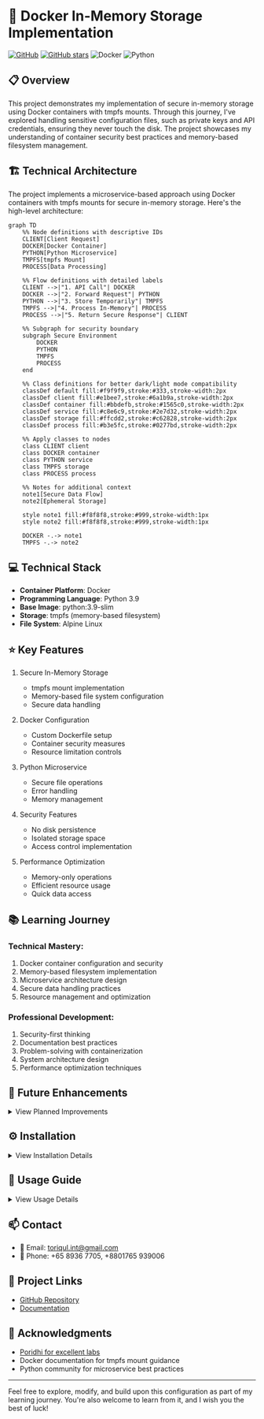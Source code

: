 # 🚀 Docker In-Memory Storage Implementation

[![GitHub](https://img.shields.io/badge/GitHub-Docker_In_Memory_Storage-blue?style=flat&logo=github)](https://github.com/TheToriqul/docker-in-memory-storage)
[![GitHub stars](https://img.shields.io/github/stars/TheToriqul/docker-in-memory-storage?style=social)](https://github.com/TheToriqul/docker-in-memory-storage/stargazers)
![Docker](https://img.shields.io/badge/docker-%230db7ed.svg?style=for-the-badge&logo=docker&logoColor=white)
![Python](https://img.shields.io/badge/python-3670A0?style=for-the-badge&logo=python&logoColor=ffdd54)

## 📋 Overview

This project demonstrates my implementation of secure in-memory storage using Docker containers with tmpfs mounts. Through this journey, I've explored handling sensitive configuration files, such as private keys and API credentials, ensuring they never touch the disk. The project showcases my understanding of container security best practices and memory-based filesystem management.

## 🏗 Technical Architecture

The project implements a microservice-based approach using Docker containers with tmpfs mounts for secure in-memory storage. Here's the high-level architecture:

```mermaid
graph TD
    %% Node definitions with descriptive IDs
    CLIENT[Client Request]
    DOCKER[Docker Container]
    PYTHON[Python Microservice]
    TMPFS[tmpfs Mount]
    PROCESS[Data Processing]

    %% Flow definitions with detailed labels
    CLIENT -->|"1. API Call"| DOCKER
    DOCKER -->|"2. Forward Request"| PYTHON
    PYTHON -->|"3. Store Temporarily"| TMPFS
    TMPFS -->|"4. Process In-Memory"| PROCESS
    PROCESS -->|"5. Return Secure Response"| CLIENT

    %% Subgraph for security boundary
    subgraph Secure Environment
        DOCKER
        PYTHON
        TMPFS
        PROCESS
    end

    %% Class definitions for better dark/light mode compatibility
    classDef default fill:#f9f9f9,stroke:#333,stroke-width:2px
    classDef client fill:#e1bee7,stroke:#6a1b9a,stroke-width:2px
    classDef container fill:#bbdefb,stroke:#1565c0,stroke-width:2px
    classDef service fill:#c8e6c9,stroke:#2e7d32,stroke-width:2px
    classDef storage fill:#ffcdd2,stroke:#c62828,stroke-width:2px
    classDef process fill:#b3e5fc,stroke:#0277bd,stroke-width:2px

    %% Apply classes to nodes
    class CLIENT client
    class DOCKER container
    class PYTHON service
    class TMPFS storage
    class PROCESS process

    %% Notes for additional context
    note1[Secure Data Flow]
    note2[Ephemeral Storage]
    
    style note1 fill:#f8f8f8,stroke:#999,stroke-width:1px
    style note2 fill:#f8f8f8,stroke:#999,stroke-width:1px
    
    DOCKER -.-> note1
    TMPFS -.-> note2
```

## 💻 Technical Stack

- **Container Platform**: Docker
- **Programming Language**: Python 3.9
- **Base Image**: python:3.9-slim
- **Storage**: tmpfs (memory-based filesystem)
- **File System**: Alpine Linux

## ⭐ Key Features

1. Secure In-Memory Storage
   - tmpfs mount implementation
   - Memory-based file system configuration
   - Secure data handling

2. Docker Configuration
   - Custom Dockerfile setup
   - Container security measures
   - Resource limitation controls

3. Python Microservice
   - Secure file operations
   - Error handling
   - Memory management

4. Security Features
   - No disk persistence
   - Isolated storage space
   - Access control implementation

5. Performance Optimization
   - Memory-only operations
   - Efficient resource usage
   - Quick data access

## 📚 Learning Journey

### Technical Mastery:

1. Docker container configuration and security
2. Memory-based filesystem implementation
3. Microservice architecture design
4. Secure data handling practices
5. Resource management and optimization

### Professional Development:

1. Security-first thinking
2. Documentation best practices
3. Problem-solving with containerization
4. System architecture design
5. Performance optimization techniques

## 🔄 Future Enhancements

<details>
<summary>View Planned Improvements</summary>

1. Implement multiple tmpfs mounts for different security levels
2. Add monitoring and logging capabilities
3. Develop automated testing suite
4. Implement data encryption at rest
5. Add horizontal scaling capabilities
6. Enhance error handling and recovery
</details>

## ⚙️ Installation

<details>
<summary>View Installation Details</summary>

### Prerequisites

- Docker installed on your system
- Python 3.9 or higher
- Basic understanding of containerization

### Setup Steps

1. Clone the repository:
```bash
git clone https://github.com/TheToriqul/docker-in-memory-storage.git
cd docker-in-memory-storage
```

2. Build the Docker image:
```bash
docker build -t my_microservice .
```

3. Run the container:
```bash
docker run --rm -d \
    --mount type=tmpfs,dst=/app/tmp,tmpfs-size=16k,tmpfs-mode=1770 \
    my_microservice
```

</details>

## 📖 Usage Guide

<details>
<summary>View Usage Details</summary>

### Basic Usage

The microservice automatically handles sensitive data in memory. To verify the setup:

1. Check container status:
```bash
docker ps
```

2. Inspect tmpfs mount:
```bash
docker inspect <container_id>
```

### Troubleshooting

- Ensure tmpfs mount is properly configured
- Verify memory allocation is sufficient
- Check container logs for any errors

</details>

## 📫 Contact

- 📧 Email: toriqul.int@gmail.com
- 📱 Phone: +65 8936 7705, +8801765 939006

## 🔗 Project Links

- [GitHub Repository](https://github.com/TheToriqul/docker-in-memory-storage)
- [Documentation](https://github.com/TheToriqul/docker-in-memory-storage/blob/main/README.md)

## 👏 Acknowledgments

- [Poridhi for excellent labs](https://poridhi.io/)
- Docker documentation for tmpfs mount guidance
- Python community for microservice best practices

---

Feel free to explore, modify, and build upon this configuration as part of my learning journey. You're also welcome to learn from it, and I wish you the best of luck!